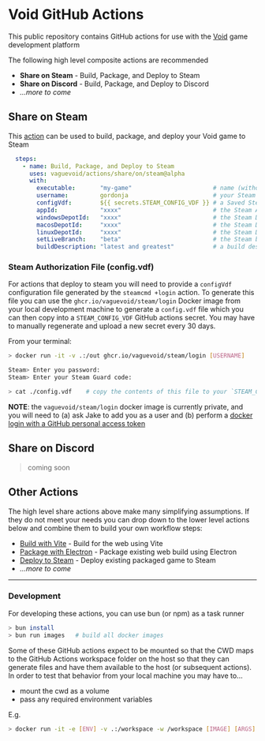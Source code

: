 # Void GitHub Actions

This public repository contains GitHub actions for use with the [Void](https://void.dev) game development platform

The following high level composite actions are recommended

  * **Share on Steam** - Build, Package, and Deploy to Steam
  * **Share on Discord** - Build, Package, and Deploy to Discord
  * _...more to come_

## Share on Steam

This [action](share/on/steam/action.yml) can be used to build, package, and deploy your Void game to Steam

```yaml
  steps:
    - name: Build, Package, and Deploy to Steam
      uses: vaguevoid/actions/share/on/steam@alpha
      with:
        executable:       "my-game"                       # name (without extension) to use for generated executables
        username:         gordonja                        # your Steam username
        configVdf:        ${{ secrets.STEAM_CONFIG_VDF }} # a Saved Steam login session (see below)
        appId:            "xxxx"                          # the Steam Application ID
        windowsDepotId:   "xxxx"                          # the Steam Depot ID for your Windows binaries
        macosDepotId:     "xxxx"                          # the Steam Depot ID for your MacOS binaries (optional)
        linuxDepotId:     "xxxx"                          # the Steam Depot ID for your Linux binaries (optional)
        setLiveBranch:    "beta"                          # the Steam branch to set live with this build (optional)
        buildDescription: "latest and greatest"           # a build description (optional)
```

### Steam Authorization File (config.vdf)

For actions that deploy to steam you will need to provide a `configVdf` configuration file generated
by the `steamcmd +login` action. To generate this file you can use the `ghcr.io/vaguevoid/steam/login`
Docker image from your local development machine to generate a `config.vdf` file which you can then
copy into a `STEAM_CONFIG_VDF` GitHub actions secret. You may have to manually regenerate and
upload a new secret every 30 days.

From your terminal:

```bash
> docker run -it -v .:/out ghcr.io/vaguevoid/steam/login [USERNAME]

Steam> Enter you password:
Steam> Enter your Steam Guard code:

> cat ./config.vdf    # copy the contents of this file to your `STEAM_CONFIG_VDF` GitHub secret
```

**NOTE**: the `vaguevoid/steam/login` docker image is currently private, and you will need
to (a) ask Jake to add you as a user and (b) perform a [docker login with a GitHub personal access token](https://docs.github.com/en/packages/working-with-a-github-packages-registry/working-with-the-container-registry#authenticating-with-a-personal-access-token-classic)

## Share on Discord

> coming soon

## Other Actions

The high level share actions above make many simplifying assumptions. If they do not meet your needs
you can drop down to the lower level actions below and combine them to build your
own workflow steps:

  * [Build with Vite](build/vite/readme.md) - Build for the web using Vite
  * [Package with Electron](package/electron/readme.md) - Package existing web build using Electron
  * [Deploy to Steam](deploy/steam/readme.md) - Deploy existing packaged game to Steam
  * _...more to come_

---

### Development

For developing these actions, you can use bun (or npm) as a task runner

```bash
> bun install
> bun run images   # build all docker images
```

Some of these GitHub actions expect to be mounted so that the CWD maps to the GitHub Actions
workspace folder on the host so that they can generate files and have them available to the
host (or subsequent actions). In order to test that behavior from your local machine you may
have to...
  * mount the cwd as a volume
  * pass any required environment variables

E.g.

```bash
> docker run -it -e [ENV] -v .:/workspace -w /workspace [IMAGE] [ARGS]
```
